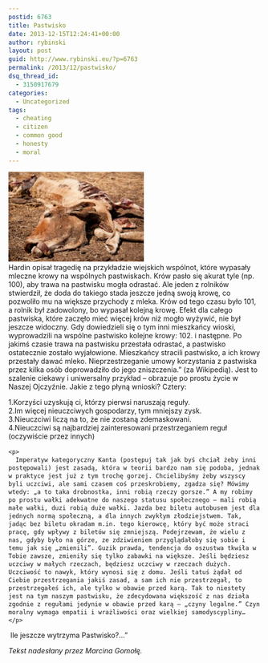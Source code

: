 ```yaml
---
postid: 6763
title: Pastwisko
date: 2013-12-15T12:24:41+00:00
author: rybinski
layout: post
guid: http://www.rybinski.eu/?p=6763
permalink: /2013/12/pastwisko/
dsq_thread_id:
  - 3150917679
categories:
  - Uncategorized
tags:
  - cheating
  - citizen
  - common good
  - honesty
  - moral
---
```

<div>
  <a href="/uploads/2013/12/dead_cow1.jpg"><img class="wp-image-6769 aligncenter" title="dead_cow" src="/uploads/2013/12/dead_cow1-300x199.jpg" alt="" width="270" height="179" /></a>
</div>

<div>
</div>

<div>
</div>

<div>
  Hardin opisał tragedię na przykładzie wiejskich wspólnot, które wypasały mleczne krowy na wspólnych pastwiskach. Krów pasło się akurat tyle (np. 100), aby trawa na pastwisku mogła odrastać. Ale jeden z rolników stwierdził, że doda do takiego stada jeszcze jedną swoją krowę, co pozwoliło mu na większe przychody z mleka. Krów od tego czasu było 101, a rolnik był zadowolony, bo wypasał kolejną krowę. Efekt dla całego pastwiska, które zaczęło mieć więcej krów niż mogło wyżywić, nie był jeszcze widoczny. Gdy dowiedzieli się o tym inni mieszkańcy wioski, wyprowadzili na wspólne pastwisko kolejne krowy: 102. i następne. Po jakimś czasie trawa na pastwisku przestała odrastać, a pastwisko ostatecznie zostało wyjałowione. Mieszkańcy stracili pastwisko, a ich krowy przestały dawać mleko. Nieprzestrzeganie umowy korzystania z pastwiska przez kilka osób doprowadziło do jego zniszczenia.” (za Wikipedią). Jest to szalenie ciekawy i uniwersalny przykład – obrazuje po prostu życie w Naszej Ojczyźnie. Jakie z tego płyną wnioski? Cztery:
</div>

<div>
  <div>
    <p>
      1.Korzyści uzyskują ci, którzy pierwsi naruszają reguły.<br /> 2.Im więcej nieuczciwych gospodarzy, tym mniejszy zysk.<br /> 3.Nieuczciwi liczą na to, że nie zostaną zdemaskowani.<br /> 4.Nieuczciwi są najbardziej zainteresowani przestrzeganiem reguł (oczywiście przez innych)
    </p>
    
    <p>
      Imperatyw kategoryczny Kanta (postępuj tak jak byś chciał żeby inni postępowali) jest zasadą, która w teorii bardzo nam się podoba, jednak w praktyce jest już z tym trochę gorzej. Chcielibyśmy żeby wszyscy byli uczciwi, ale sami czasem coś przeskrobiemy, zgadza się? Mówimy wtedy: „a to taka drobnostka, inni robią rzeczy gorsze.” A my robimy po prostu wałki adekwatne do naszego statusu społecznego – mali robią małe wałki, duzi robią duże wałki. Jazda bez biletu autobusem jest dla jednych normą społeczną, a dla innych zwykłym złodziejstwem. Tak, jadąc bez biletu okradam m.in. tego kierowcę, który być może straci pracę, gdy wpływy z biletów się zmniejszą. Podejrzewam, że wielu z nas, gdyby było na górze, ze zdziwieniem przyglądałoby się sobie i temu jak się „zmienili”. Guzik prawda, tendencja do oszustwa tkwiła w Tobie zawsze, zmieniły się tylko zabawki na większe. Jeśli będziesz uczciwy w małych rzeczach, będziesz uczciwy w rzeczach dużych. Uczciwość to nawyk, który wynosi się z domu. Jeśli tatuś żądał od Ciebie przestrzegania jakiś zasad, a sam ich nie przestrzegał, to przestrzegałeś ich, ale tylko w obawie przed karą. Tak to niestety jest na tym naszym pastwisku, że zdecydowana większość z nas działa zgodnie z regułami jedynie w obawie przed karą – „czyny legalne.” Czyn moralny wymaga empatii i wrażliwości oraz wielkiej samodyscypliny…
    </p>
  </div>
  
  <div>
     Ile jeszcze wytrzyma Pastwisko?…”
  </div>
</div>

_Tekst nadesłany przez Marcina Gomołę._

